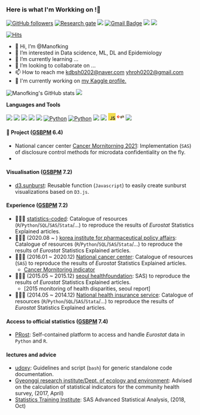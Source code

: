 ### Here is what I'm Workking on !👋

[![GitHub followers](https://img.shields.io/github/followers/Manofking?label=Follow%20me&style=flat-square&logo=github&logoColor=white&colorB=4CAF50)](https://github.com/login?return_to=%2FManofking)
[![Research gate](https://img.shields.io/badge/-Research%20Gate-green.svg?style=flat-square&logo=researchgate&logoColor=white&colorB=616161&labelColor=00BFA5)](https://www.researchgate.net/profile/Man-King)
[![](https://road-to-kaggle-grandmaster.vercel.app/api/simple/nolenja)](https://www.kaggle.com/nolenja/code)
[![Gmail Badge](https://img.shields.io/badge/Gmail-d14836?style=flat-square&logo=Gmail&logoColor=white&link=mailto:snugyun01@gmail.com)](mailto:yhroh0202@gmail.com)
<code><img height="20" src="https://miro.medium.com/max/846/1*vdNc_eV8fY9OxikxGW9nWg.png"></code>
[![](https://road-to-kaggle-novice.vercel.app/api/simple/nolenja)](https://www.kaggle.com/nolenja)
<div align=leftr>
	
[![Hits](https://hits.seeyoufarm.com/api/count/incr/badge.svg?url=https%3A%2F%2Fgithub.com%2FManofking)](https://hits.seeyoufarm.com) 

</div>
  
- 👋 Hi, I’m @Manofking
- 👀 I’m interested in Data scidence, ML, DL and Epidemiology
- 🌱 I’m currently learning ...
- 💞️ I’m looking to collaborate on ...
- 📫 How to reach me kdbsh0202@naver.com yhroh0202@gmail.com
- 🚀  I'm currently working on [my Kaggle profile.](https://www.kaggle.com/nolenja)

<!---
Manofking/Manofking is a ✨ special ✨ repository because its `README.md` (this file) appears on your GitHub profile.
You can click the Preview link to take a look at your changes.
--->

![Manofking's GitHub stats](https://github-readme-stats.vercel.app/api?username=Manofking&show_icons=true&theme=cobalt)
[![](https://road-to-kaggle-novice.vercel.app/api/badges/nolenja/notebook)](https://www.kaggle.com/nolenja)

  
  
  **Languages and Tools**  
  
<code><img height="20" src="https://encrypted-tbn0.gstatic.com/images?q=tbn:ANd9GcRrliwVdedqZFMLXRLVTZmO1ifAY97kh38e2092HlQvHUduaAUhvMWQY_Twgk98LldcOA&usqp=CAU"></code>
<code><img height="20" src="https://libapps-au.s3-ap-southeast-2.amazonaws.com/accounts/204719/images/stata-logo.png"></code>
<code><img height="20" src="https://t1.daumcdn.net/cfile/tistory/9956F4335E34499F2F"></code>
<code><img height="20" src="https://img.informer.com/icons/png/128/7141/7141307.png"></code>
<code><img height="20" src="https://img.shields.io/badge/R-276DC3?style=for-the-badge&logo=r&logoColor=white" /></code>
<a href="https://www.r-project.org/" target="_blank" rel="noreferrer"><img src="https://s3-ap-northeast-2.amazonaws.com/opentutorials-user-file/course/2072/4453.png" width="36" height="36" alt="Python" /></a>
<a href="https://www.python.org/" target="_blank" rel="noreferrer"><img src="https://raw.githubusercontent.com/danielcranney/readme-generator/main/public/icons/skills/python-colored.svg" width="36" height="36" alt="Python" /></a>
<code><img height="20" src="https://blog.kakaocdn.net/dn/7wwUK/btqWKY6bqsK/Vzsv9RkivUyMG3Ch720mkK/img.png"></code>
<code><img height="20" src="https://heropy.blog/css/images/vendor_icons/css3.png"></code>
<code><img height="20" src="https://raw.githubusercontent.com/github/explore/a5995564b5ff71c41da080abc49f1ba4132127c1/topics/javascript/javascript.png"></code>
<code><img height="20" src="https://raw.githubusercontent.com/github/explore/80688e429a7d4ef2fca1e82350fe8e3517d3494d/topics/git/git.png"></code>
<code><img height="20" src="https://img.extrememanual.net/2019/03/Adobe_Premiere_Pro_title.jpg"></code>

#### 👋 Project ([GSBPM](https://statswiki.unece.org/display/GSBPM/Generic+Statistical+Business+Process+Model) 6.4)

* National cancer center [Cancer Mornitorning 2021](https://www.cancerdata.kr/surveillance/#!): Implementation (`SAS`) of disclosure control methods for microdata confidentiality on the fly.
* 

#### Visualisation ([GSBPM](https://statswiki.unece.org/display/GSBPM/Generic+Statistical+Business+Process+Model) 7.2)

* [d3.sunburst](https://github.com/eurostat/d3.sunburst): Reusable function (`Javascript`) to easily create sunburst visualizations based on `D3.js`.

#### Experience ([GSBPM](https://statswiki.unece.org/display/GSBPM/Generic+Statistical+Business+Process+Model) 7.2)
* 👩🏻‍💻 [statistics-coded](https://github.com/eurostat/statistics-coded): Catalogue of resources (`R`/`Python`/`SQL`/`SAS`/`Stata`/...) to reproduce the results of _Eurostat_ Statistics Explained articles.
* 👩🏻‍💻 (2020.08 ~ )  [korea institute for pharmaceutical policy affairs](http://www.e-kippa.org/): Catalogue of resources (`R`/`Python`/`SQL`/`SAS`/`Stata`/...) to reproduce the results of _Eurostat_ Statistics Explained articles. 
* 👩🏻‍💻 (2016.01 ~ 2020.12) [National cancer center](https://www.ncc.re.kr/indexEn.ncc): Catalogue of resources (`SAS`) to reproduce the results of _Eurostat_ Statistics Explained articles. 
    - [Cancer Mornitoring indicator](https://www.cancerdata.kr/surveillance/) 
* 👩🏻‍💻 (2015.05 ~ 2015.12) [seoul healthfoundation](http://www.seoulhealth.kr/main?isMobile=N): SAS) to reproduce the results of _Eurostat_ Statistics Explained articles.     
    - [2015 monitoring of health disparities, seoul report]
* 👩🏻‍💻 (2014.05 ~ 2014.12) [National health insurance service](https://www.nhis.or.kr/english/index.do): Catalogue of resources (`R`/`Python`/`SQL`/`SAS`/`Stata`/...) to reproduce the results of _Eurostat_ Statistics Explained articles. 

#### Access to official statistics ([GSBPM](https://statswiki.unece.org/display/GSBPM/Generic+Statistical+Business+Process+Model) 7.4)

* [PRost](https://github.com/eurostat/PRost): Self-contained platform to access and handle _Eurostat_ data in `Python` and `R`.

#### lectures and advice
* [udoxy](https://github.com/eurostat/udoxy): Guidelines and script (`bash`) for generic standalone code documentation.
* [Gyeonggi research institute/Dept. of ecology and environment](https://english.gri.re.kr/): Advised on the calculation of statistical indicators for the community health survey, (2017, April)
* [Statistics Training Institute](https://sti.kostat.go.kr/coresti/site/main.do): SAS Advanced Statistical Analysis, (2018, Oct)


